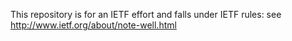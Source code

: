 This repository is for an IETF effort and falls under IETF rules:
see http://www.ietf.org/about/note-well.html
